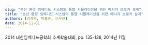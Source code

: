 ```yaml
---
slug: "분산 환경 임베디드 시스템의 통합 시뮬레이션을 위한 메시지 브로커 설계"
title: "분산 환경 임베디드 시스템의 통합 시뮬레이션을 위한 메시지 브로커 설계"
authors: [김지훈, 박흥준, 이우진]
date: 2014-11-01
---
```


2014 대한임베디드공학회 추계학술대회, pp. 135-138, 2014년 11월
